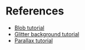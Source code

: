 # References

- [Blob tutorial](https://css-tricks.com/three-ways-to-blob-with-css-and-svg/)
- [Glitter background tutorial](https://medium.com/@troubalex/glitter-and-be-gay-74878830bbf5)
- [Parallax tutorial](https://keithclark.co.uk/articles/pure-css-parallax-websites/)
